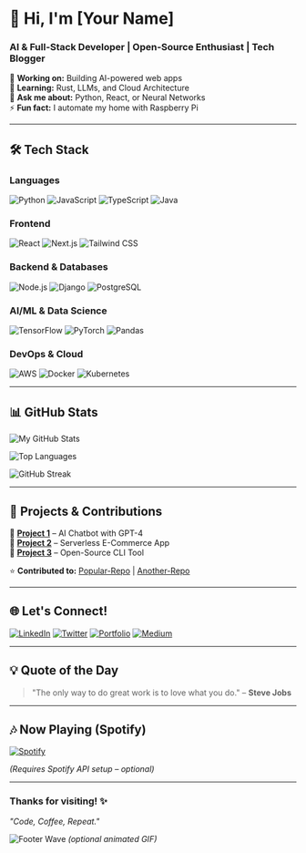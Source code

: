 # 👋 Hi, I'm [Your Name] 

### **AI & Full-Stack Developer | Open-Source Enthusiast | Tech Blogger**  

🔭 **Working on:** Building AI-powered web apps  
🌱 **Learning:** Rust, LLMs, and Cloud Architecture  
💬 **Ask me about:** Python, React, or Neural Networks  
⚡ **Fun fact:** I automate my home with Raspberry Pi  

---

## 🛠️ **Tech Stack**  

### **Languages**  
![Python](https://img.shields.io/badge/Python-3776AB?style=for-the-badge&logo=python&logoColor=white)
![JavaScript](https://img.shields.io/badge/JavaScript-F7DF1E?style=for-the-badge&logo=javascript&logoColor=black)
![TypeScript](https://img.shields.io/badge/TypeScript-3178C6?style=for-the-badge&logo=typescript&logoColor=white)
![Java](https://img.shields.io/badge/Java-ED8B00?style=for-the-badge&logo=openjdk&logoColor=white)

### **Frontend**  
![React](https://img.shields.io/badge/React-61DAFB?style=for-the-badge&logo=react&logoColor=black)
![Next.js](https://img.shields.io/badge/Next.js-000000?style=for-the-badge&logo=nextdotjs&logoColor=white)
![Tailwind CSS](https://img.shields.io/badge/Tailwind_CSS-06B6D4?style=for-the-badge&logo=tailwind-css&logoColor=white)

### **Backend & Databases**  
![Node.js](https://img.shields.io/badge/Node.js-339933?style=for-the-badge&logo=nodedotjs&logoColor=white)
![Django](https://img.shields.io/badge/Django-092E20?style=for-the-badge&logo=django&logoColor=white)
![PostgreSQL](https://img.shields.io/badge/PostgreSQL-4169E1?style=for-the-badge&logo=postgresql&logoColor=white)

### **AI/ML & Data Science**  
![TensorFlow](https://img.shields.io/badge/TensorFlow-FF6F00?style=for-the-badge&logo=tensorflow&logoColor=white)
![PyTorch](https://img.shields.io/badge/PyTorch-EE4C2C?style=for-the-badge&logo=pytorch&logoColor=white)
![Pandas](https://img.shields.io/badge/Pandas-150458?style=for-the-badge&logo=pandas&logoColor=white)

### **DevOps & Cloud**  
![AWS](https://img.shields.io/badge/AWS-232F3E?style=for-the-badge&logo=amazon-aws&logoColor=white)
![Docker](https://img.shields.io/badge/Docker-2496ED?style=for-the-badge&logo=docker&logoColor=white)
![Kubernetes](https://img.shields.io/badge/Kubernetes-326CE5?style=for-the-badge&logo=kubernetes&logoColor=white)

---

## 📊 **GitHub Stats**  

![My GitHub Stats](https://github-readme-stats.vercel.app/api?username=YOUR_USERNAME&show_icons=true&theme=radical&hide_border=true)

![Top Languages](https://github-readme-stats.vercel.app/api/top-langs/?username=YOUR_USERNAME&layout=compact&theme=dark&hide_border=true)

![GitHub Streak](https://streak-stats.demolab.com?user=YOUR_USERNAME&theme=radical&hide_border=true)

---

## 🎨 **Projects & Contributions**  

🔹 **[Project 1](https://github.com/your/project1)** – AI Chatbot with GPT-4  
🔹 **[Project 2](https://github.com/your/project2)** – Serverless E-Commerce App  
🔹 **[Project 3](https://github.com/your/project3)** – Open-Source CLI Tool  

⭐ **Contributed to:** [Popular-Repo](https://github.com/org/repo) | [Another-Repo](https://github.com/org/repo)  

---

## 🌐 **Let's Connect!**  

[![LinkedIn](https://img.shields.io/badge/LinkedIn-0A66C2?style=for-the-badge&logo=linkedin&logoColor=white)](https://linkedin.com/in/yourprofile)
[![Twitter](https://img.shields.io/badge/Twitter-1DA1F2?style=for-the-badge&logo=twitter&logoColor=white)](https://twitter.com/yourhandle)
[![Portfolio](https://img.shields.io/badge/Portfolio-FF5722?style=for-the-badge&logo=google-chrome&logoColor=white)](https://yourwebsite.com)
[![Medium](https://img.shields.io/badge/Medium-000000?style=for-the-badge&logo=medium&logoColor=white)](https://medium.com/@yourname)

---

## 💡 **Quote of the Day**  

> "The only way to do great work is to love what you do." – **Steve Jobs**  

---

## 🎶 **Now Playing** (Spotify)  

[![Spotify](https://spotify-readme-phi.vercel.app/api/spotify)](https://open.spotify.com/user/yourusername)  

*(Requires Spotify API setup – optional)*  

---

### **Thanks for visiting!** ✨  
*"Code, Coffee, Repeat."*  

![Footer Wave](https://raw.githubusercontent.com/yourusername/yourusername/main/wave.gif) *(optional animated GIF)*  
